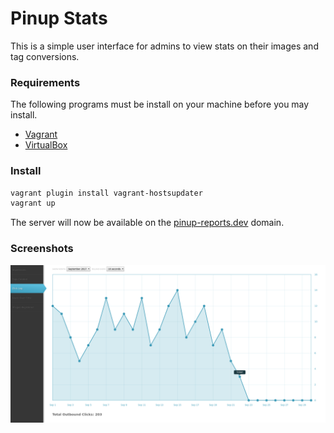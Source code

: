 # Pinup Stats

This is a simple user interface for admins to view stats on their images and tag conversions.

### Requirements

The following programs must be install on your machine before you may install.

- [Vagrant](https://www.vagrantup.com/downloads.html)
- [VirtualBox](https://www.virtualbox.org/wiki/Downloads)

### Install

```bash
vagrant plugin install vagrant-hostsupdater
vagrant up
```

The server will now be available on the [pinup-reports.dev](http://pinup-reports.dev/) domain.

### Screenshots

![](screenshots/screenshot_001.png)